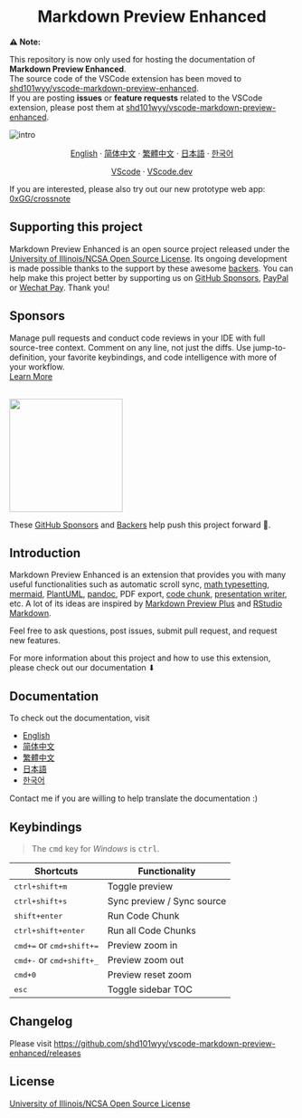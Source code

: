 <h1 align="center"> Markdown Preview Enhanced </h1>

**⚠️ Note:**

This repository is now only used for hosting the documentation of **Markdown Preview Enhanced**.  
The source code of the VSCode extension has been moved to [shd101wyy/vscode-markdown-preview-enhanced](https://github.com/shd101wyy/vscode-markdown-preview-enhanced).  
If you are posting **issues** or **feature requests** related to the VSCode extension, please post them at [shd101wyy/vscode-markdown-preview-enhanced](https://github.com/shd101wyy/vscode-markdown-preview-enhanced).

![intro](https://user-images.githubusercontent.com/1908863/28227953-eb6eefa4-68a1-11e7-8769-96ea83facf3b.png)

<div align="center">

[English](https://shd101wyy.github.io/markdown-preview-enhanced/#/) · [简体中文](https://shd101wyy.github.io/markdown-preview-enhanced/#/zh-cn/) · [繁體中文](https://shd101wyy.github.io/markdown-preview-enhanced/#/zh-tw/) · [日本語](https://shd101wyy.github.io/markdown-preview-enhanced/#/ja-jp/) · [한국어](https://shd101wyy.github.io/markdown-preview-enhanced/#/ko-kr/)

</div>

<div align="center">

[VScode](https://marketplace.visualstudio.com/items?itemName=shd101wyy.markdown-preview-enhanced) · [VScode.dev](https://vscode.dev)

</div>

If you are interested, please also try out our new prototype web app: [0xGG/crossnote](https://github.com/0xGG/crossnote)

## Supporting this project

Markdown Preview Enhanced is an open source project released under the [University of Illinois/NCSA Open Source License](LICENSE.md). Its ongoing development is made possible thanks to the support by these awesome [backers](https://shd101wyy.github.io/markdown-preview-enhanced/#/backers). You can help make this project better by supporting us on [GitHub Sponsors](https://github.com/sponsors/shd101wyy), [PayPal](https://shd101wyy.github.io/markdown-preview-enhanced/#/paypal) or [Wechat Pay](https://shd101wyy.github.io/markdown-preview-enhanced/#/wechat). Thank you!

## Sponsors

Manage pull requests and conduct code reviews in your IDE with full source-tree context. Comment on any line, not just the diffs. Use jump-to-definition, your favorite keybindings, and code intelligence with more of your workflow.<br> <a title="Try CodeStream" href="https://sponsorlink.codestream.com/?utm_source=vscmarket&amp;utm_campaign=shd101wyy-markdown&amp;utm_medium=banner">Learn More</a></p>

<br>

<a href="https://github.com/sponsors/shd101wyy">
  <img src="https://github.blog/wp-content/uploads/2019/05/mona-heart-featured.png?" width="200"></a><br>

These [GitHub Sponsors](https://github.com/sponsors/shd101wyy#sponsors) and [Backers](https://shd101wyy.github.io/markdown-preview-enhanced/#/backers) help push this project forward 🎉.

## Introduction

Markdown Preview Enhanced is an extension that provides you with many useful functionalities such as automatic scroll sync, [math typesetting](https://shd101wyy.github.io/markdown-preview-enhanced/#/math), [mermaid](https://shd101wyy.github.io/markdown-preview-enhanced/#/diagrams?id=mermaid), [PlantUML](https://shd101wyy.github.io/markdown-preview-enhanced/#/diagrams?id=plantuml), [pandoc](https://shd101wyy.github.io/markdown-preview-enhanced/#/pandoc), PDF export, [code chunk](https://shd101wyy.github.io/markdown-preview-enhanced/#/code-chunk), [presentation writer](https://rawgit.com/shd101wyy/markdown-preview-enhanced/master/docs/presentation-intro.html), etc. A lot of its ideas are inspired by [Markdown Preview Plus](https://github.com/atom-community/markdown-preview-plus) and [RStudio Markdown](http://rmarkdown.rstudio.com/).

Feel free to ask questions, post issues, submit pull request, and request new features.

For more information about this project and how to use this extension, please check out our documentation ⬇︎

## Documentation

To check out the documentation, visit

- [English](https://shd101wyy.github.io/markdown-preview-enhanced/#/)
- [简体中文](https://shd101wyy.github.io/markdown-preview-enhanced/#/zh-cn/)
- [繁體中文](https://shd101wyy.github.io/markdown-preview-enhanced/#/zh-tw/)
- [日本語](https://shd101wyy.github.io/markdown-preview-enhanced/#/ja-jp/)
- [한국어](https://shd101wyy.github.io/markdown-preview-enhanced/#/ko-kr/)

Contact me if you are willing to help translate the documentation :)

## Keybindings

> The <kbd>cmd</kbd> key for _Windows_ is <kbd>ctrl</kbd>.

| Shortcuts                                   | Functionality              |
| ------------------------------------------- | -------------------------- |
| <kbd>ctrl+shift+m</kbd>                     | Toggle preview             |
| <kbd>ctrl+shift+s</kbd>                     | Sync preview / Sync source |
| <kbd>shift+enter</kbd>                      | Run Code Chunk             |
| <kbd>ctrl+shift+enter</kbd>                 | Run all Code Chunks        |
| <kbd>cmd+=</kbd> or <kbd>cmd+shift+=</kbd>  | Preview zoom in            |
| <kbd>cmd+-</kbd> or <kbd>cmd+shift+\_</kbd> | Preview zoom out           |
| <kbd>cmd+0</kbd>                            | Preview reset zoom         |
| <kbd>esc</kbd>                              | Toggle sidebar TOC         |

## Changelog

Please visit https://github.com/shd101wyy/vscode-markdown-preview-enhanced/releases

## License

[University of Illinois/NCSA Open Source License](LICENSE.md)
